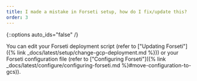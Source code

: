 ```yaml
---
title: I made a mistake in Forseti setup, how do I fix/update this?
order: 3
---
```

{::options auto_ids="false" /}

You can edit your Forseti deployment script (refer to 
["Updating Forseti"]({% link _docs/latest/setup/change-gcp-deployment.md %})) 
or your Forseti configuration file (refer to 
["Configuring Forseti"]({% link _docs/latest/configure/configuring-forseti.md %}#move-configuration-to-gcs)).
